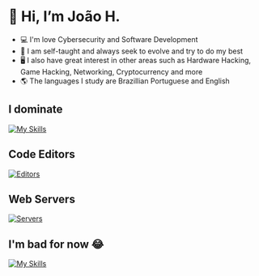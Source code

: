 # 👋 Hi, I’m João H.
- 💻 I'm love Cybersecurity and Software Development
- 🧠 I am self-taught and always seek to evolve and try to do my best
- 🖥️ I also have great interest in other areas such as Hardware Hacking, Game Hacking, Networking, Cryptocurrency and more
- 🌎 The languages ​​I study are Brazillian Portuguese and English

## I dominate
[![My Skills](https://skillicons.dev/icons?i=go,git,linux,docker,mysql,sqlite,postgres,bash,github)](https://skillicons.dev)

## Code Editors
[![Editors](https://skillicons.dev/icons?i=vscode,neovim)](https://skillicons.dev)

## Web Servers
[![Servers](https://skillicons.dev/icons?i=nginx)](https://skillicons.dev)

## I'm bad for now 😂
[![My Skills](https://skillicons.dev/icons?i=html,css,js)](https://skillicons.dev)
